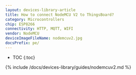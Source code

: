 ```yaml
---
layout: devices-library-article
title: How to connect NodeMCU V2 to ThingsBoard?
category: Microcontrollers
chip: ESP8266
connectivity: HTTP, MQTT, WIFI
vendor: NodeMCU
deviceImageFileName: nodemcuv2.jpg
docsPrefix: pe/
---
```


* TOC
{:toc}

{% include /docs/devices-library/guides/nodemcuv2.md %}
